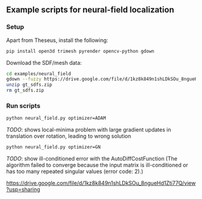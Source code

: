 
## Example scripts for neural-field localization


### Setup

Apart from Theseus, install the following:

```bash
pip install open3d trimesh pyrender opencv-python gdown
```

Download the SDF/mesh data: 
```bash
cd examples/neural_field
gdown --fuzzy https://drive.google.com/file/d/1kz8k849n1shLDkSOu_8ngueHd1Zti77Q/view?usp=sharing
unzip gt_sdfs.zip
rm gt_sdfs.zip
```

### Run scripts 

```bash
python neural_field.py optimizer=ADAM 
```

*TODO*: shows local-minima problem with large gradient updates in translation over rotation, leading to wrong solution 

```bash
python neural_field.py optimizer=GN 
```

*TODO*: show ill-conditioned error with the AutoDiffCostFunction (The algorithm failed to converge because the input matrix is ill-conditioned or has too many repeated singular values (error code: 2).)

https://drive.google.com/file/d/1kz8k849n1shLDkSOu_8ngueHd1Zti77Q/view?usp=sharing